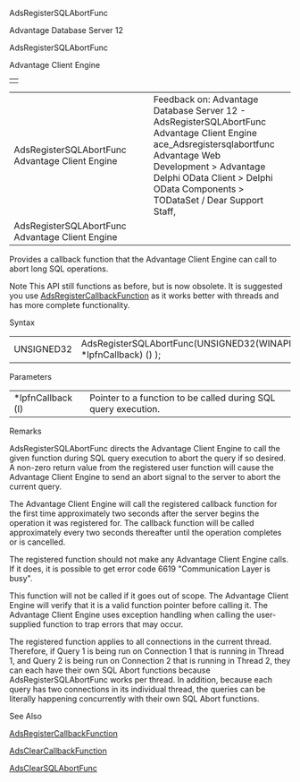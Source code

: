 AdsRegisterSQLAbortFunc




Advantage Database Server 12  

AdsRegisterSQLAbortFunc

Advantage Client Engine

|  |
| --- |
|  |

|  |  |  |  |  |
| --- | --- | --- | --- | --- |
| AdsRegisterSQLAbortFunc  Advantage Client Engine |  |  | Feedback on: Advantage Database Server 12 - AdsRegisterSQLAbortFunc Advantage Client Engine ace\_Adsregistersqlabortfunc Advantage Web Development > Advantage Delphi OData Client > Delphi OData Components > TODataSet / Dear Support Staff, |  |
| AdsRegisterSQLAbortFunc  Advantage Client Engine |  |  |  |  |

Provides a callback function that the Advantage Client Engine can call to abort long SQL operations.

Note This API still functions as before, but is now obsolete. It is suggested you use [AdsRegisterCallbackFunction](ace_adsregistercallbackfunction.htm) as it works better with threads and has more complete functionality.

Syntax

|  |  |
| --- | --- |
| UNSIGNED32 | AdsRegisterSQLAbortFunc(UNSIGNED32(WINAPI \*lpfnCallback) () ); |

Parameters

|  |  |
| --- | --- |
| \*lpfnCallback (I) | Pointer to a function to be called during SQL query execution. |

Remarks

AdsRegisterSQLAbortFunc directs the Advantage Client Engine to call the given function during SQL query execution to abort the query if so desired. A non-zero return value from the registered user function will cause the Advantage Client Engine to send an abort signal to the server to abort the current query.

The Advantage Client Engine will call the registered callback function for the first time approximately two seconds after the server begins the operation it was registered for. The callback function will be called approximately every two seconds thereafter until the operation completes or is cancelled.

The registered function should not make any Advantage Client Engine calls. If it does, it is possible to get error code 6619 "Communication Layer is busy".

This function will not be called if it goes out of scope. The Advantage Client Engine will verify that it is a valid function pointer before calling it. The Advantage Client Engine uses exception handling when calling the user-supplied function to trap errors that may occur.

The registered function applies to all connections in the current thread. Therefore, if Query 1 is being run on Connection 1 that is running in Thread 1, and Query 2 is being run on Connection 2 that is running in Thread 2, they can each have their own SQL Abort functions because AdsRegisterSQLAbortFunc works per thread. In addition, because each query has two connections in its individual thread, the queries can be literally happening concurrently with their own SQL Abort functions.

See Also

[AdsRegisterCallbackFunction](ace_adsregistercallbackfunction.htm)

[AdsClearCallbackFunction](ace_adsclearcallbackfunction.htm)

[AdsClearSQLAbortFunc](ace_adsclearsqlabortfunc.htm)
